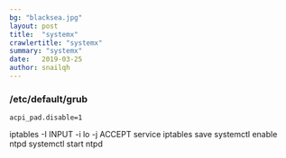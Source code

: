 ```yaml
---
bg: "blacksea.jpg"
layout: post
title:  "systemx"
crawlertitle: "systemx"
summary: "systemx"
date:   2019-03-25
author: snailqh
---
```


### /etc/default/grub
```shell
acpi_pad.disable=1
```


iptables -I INPUT -i lo -j ACCEPT
service iptables save
systemctl enable ntpd
systemctl start ntpd
